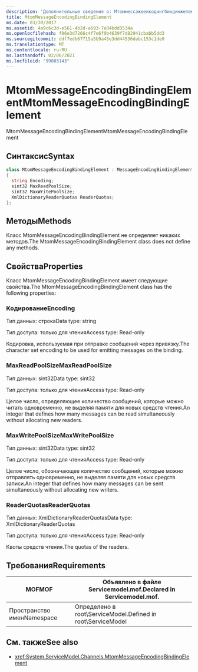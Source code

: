 ```yaml
---
description: 'Дополнительные сведения о: Мтоммессажеенкодингбиндинжелемент'
title: MtomMessageEncodingBindingElement
ms.date: 03/30/2017
ms.assetid: 4a9c6c3d-e561-4b2d-a693-7e84bdd3534a
ms.openlocfilehash: f06e3d7266c4f7e6f9b4639f7d82941cbabb5dd3
ms.sourcegitcommit: ddf7edb67715a5b9a45e3dd44536dabc153c1de0
ms.translationtype: MT
ms.contentlocale: ru-RU
ms.lasthandoff: 02/06/2021
ms.locfileid: "99803143"
---
```

# <a name="mtommessageencodingbindingelement"></a><span data-ttu-id="654f4-103">MtomMessageEncodingBindingElement</span><span class="sxs-lookup"><span data-stu-id="654f4-103">MtomMessageEncodingBindingElement</span></span>

<span data-ttu-id="654f4-104">MtomMessageEncodingBindingElement</span><span class="sxs-lookup"><span data-stu-id="654f4-104">MtomMessageEncodingBindingElement</span></span>  
  
## <a name="syntax"></a><span data-ttu-id="654f4-105">Синтаксис</span><span class="sxs-lookup"><span data-stu-id="654f4-105">Syntax</span></span>  
  
```csharp
class MtomMessageEncodingBindingElement : MessageEncodingBindingElement  
{  
  string Encoding;  
  sint32 MaxReadPoolSize;  
  sint32 MaxWritePoolSize;  
  XmlDictionaryReaderQuotas ReaderQuotas;  
};  
```  
  
## <a name="methods"></a><span data-ttu-id="654f4-106">Методы</span><span class="sxs-lookup"><span data-stu-id="654f4-106">Methods</span></span>  

 <span data-ttu-id="654f4-107">Класс MtomMessageEncodingBindingElement не определяет никаких методов.</span><span class="sxs-lookup"><span data-stu-id="654f4-107">The MtomMessageEncodingBindingElement class does not define any methods.</span></span>  
  
## <a name="properties"></a><span data-ttu-id="654f4-108">Свойства</span><span class="sxs-lookup"><span data-stu-id="654f4-108">Properties</span></span>  

 <span data-ttu-id="654f4-109">Класс MtomMessageEncodingBindingElement имеет следующие свойства.</span><span class="sxs-lookup"><span data-stu-id="654f4-109">The MtomMessageEncodingBindingElement class has the following properties:</span></span>  
  
### <a name="encoding"></a><span data-ttu-id="654f4-110">Кодирование</span><span class="sxs-lookup"><span data-stu-id="654f4-110">Encoding</span></span>  

 <span data-ttu-id="654f4-111">Тип данных: строка</span><span class="sxs-lookup"><span data-stu-id="654f4-111">Data type: string</span></span>  
  
 <span data-ttu-id="654f4-112">Тип доступа: только для чтения</span><span class="sxs-lookup"><span data-stu-id="654f4-112">Access type: Read-only</span></span>  
  
 <span data-ttu-id="654f4-113">Кодировка, используемая при отправке сообщений через привязку.</span><span class="sxs-lookup"><span data-stu-id="654f4-113">The character set encoding to be used for emitting messages on the binding.</span></span>  
  
### <a name="maxreadpoolsize"></a><span data-ttu-id="654f4-114">MaxReadPoolSize</span><span class="sxs-lookup"><span data-stu-id="654f4-114">MaxReadPoolSize</span></span>  

 <span data-ttu-id="654f4-115">Тип данных: sint32</span><span class="sxs-lookup"><span data-stu-id="654f4-115">Data type: sint32</span></span>  
  
 <span data-ttu-id="654f4-116">Тип доступа: только для чтения</span><span class="sxs-lookup"><span data-stu-id="654f4-116">Access type: Read-only</span></span>  
  
 <span data-ttu-id="654f4-117">Целое число, определяющее количество сообщений, которые можно читать одновременно, не выделяя памяти для новых средств чтения.</span><span class="sxs-lookup"><span data-stu-id="654f4-117">An integer that defines how many messages can be read simultaneously without allocating new readers.</span></span>  
  
### <a name="maxwritepoolsize"></a><span data-ttu-id="654f4-118">MaxWritePoolSize</span><span class="sxs-lookup"><span data-stu-id="654f4-118">MaxWritePoolSize</span></span>  

 <span data-ttu-id="654f4-119">Тип данных: sint32</span><span class="sxs-lookup"><span data-stu-id="654f4-119">Data type: sint32</span></span>  
  
 <span data-ttu-id="654f4-120">Тип доступа: только для чтения</span><span class="sxs-lookup"><span data-stu-id="654f4-120">Access type: Read-only</span></span>  
  
 <span data-ttu-id="654f4-121">Целое число, обозначающее количество сообщений, которые можно отправлять одновременно, не выделяя памяти для новых средств записи.</span><span class="sxs-lookup"><span data-stu-id="654f4-121">An integer that defines how many messages can be sent simultaneously without allocating new writers.</span></span>  
  
### <a name="readerquotas"></a><span data-ttu-id="654f4-122">ReaderQuotas</span><span class="sxs-lookup"><span data-stu-id="654f4-122">ReaderQuotas</span></span>  

 <span data-ttu-id="654f4-123">Тип данных: XmlDictionaryReaderQuotas</span><span class="sxs-lookup"><span data-stu-id="654f4-123">Data type: XmlDictionaryReaderQuotas</span></span>  
  
 <span data-ttu-id="654f4-124">Тип доступа: только для чтения</span><span class="sxs-lookup"><span data-stu-id="654f4-124">Access type: Read-only</span></span>  
  
 <span data-ttu-id="654f4-125">Квоты средств чтения.</span><span class="sxs-lookup"><span data-stu-id="654f4-125">The quotas of the readers.</span></span>  
  
## <a name="requirements"></a><span data-ttu-id="654f4-126">Требования</span><span class="sxs-lookup"><span data-stu-id="654f4-126">Requirements</span></span>  
  
|<span data-ttu-id="654f4-127">MOF</span><span class="sxs-lookup"><span data-stu-id="654f4-127">MOF</span></span>|<span data-ttu-id="654f4-128">Объявлено в файле Servicemodel.mof.</span><span class="sxs-lookup"><span data-stu-id="654f4-128">Declared in Servicemodel.mof.</span></span>|  
|---------|-----------------------------------|  
|<span data-ttu-id="654f4-129">Пространство имен</span><span class="sxs-lookup"><span data-stu-id="654f4-129">Namespace</span></span>|<span data-ttu-id="654f4-130">Определено в root\ServiceModel.</span><span class="sxs-lookup"><span data-stu-id="654f4-130">Defined in root\ServiceModel</span></span>|  
  
## <a name="see-also"></a><span data-ttu-id="654f4-131">См. также</span><span class="sxs-lookup"><span data-stu-id="654f4-131">See also</span></span>

- <xref:System.ServiceModel.Channels.MtomMessageEncodingBindingElement>
